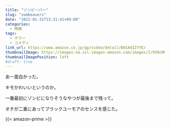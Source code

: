 ```yaml
---
title: "ゾンビーバー"
slug: "zombeavers"
date: "2021-01-31T13:31:41+09:00"
categories:
  - 映画
tags:
  - ホラー
  - コメディ
link_url: https://www.amazon.co.jp/gp/video/detail/B01A4IZYYE/
thumbnailImage: https://images-na.ssl-images-amazon.com/images/I/91RcMQdulYL._SX300_.jpg
thumbnailImagePosition: left
#draft: true
---
```

あー面白かった。
<!--more-->
キモかわいいというのか。

一番最初にゾンビになりそうなやつが最後まで残って。

オチが二重にあってブラックユーモアのセンスを感じた。

{{< amazon-prime >}}
